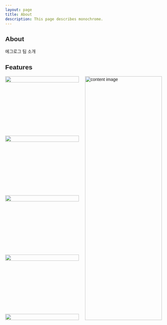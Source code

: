 ```yaml
---
layout: page
title: About
description: This page describes monochrome.
---
```


## About
에그로그 팀 소개

## Features

<div class="container">
    <ul id="content-options">
        <li onclick="changeContent(event)">
            <img src="./img/about/option_start.png" data-img="./img/about/start.png">
        </li>
        <li onclick="changeContent(event)">
            <img src="./img/about/option_prototype.png" data-img="./img/about/prototype.png">
        </li>
        <li onclick="changeContent(event)">
            <img src="./img/about/option_egglog_v1.png" data-img="./img/about/egglog_v1.png">
        </li>
        <li onclick="changeContent(event)">
            <img src="./img/about/option_egglog_v2.png" data-img="./img/about/sorry.png">
        </li>
        <li onclick="changeContent(event)">
            <img src="./img/about/option_next.png" data-img="./img/about/sorry.png">
        </li>
    </ul>
    <div id="content-body">
        <img id="content-image" src="" alt="content image">
    </div>
</div>

<script>
    const changeContent = (e) => {
        let element = document.getElementById("content-image");
        let imgSrc = e.target.getAttribute("data-img");
        element.src = imgSrc;
    }
</script>

<style>
    body {
        font-family: Arial, sans-serif;
    }

    #content-options {
        list-style: none;
        padding: 0;
        margin: 0;
        display: flex;
        flex-direction: column;
        justify-content: space-between;
        height: auto;
    }

    #content-options li {
        margin: 0;
        padding: 0;
    }

    #content-options img {
        width: 100%;
        height: auto;
        cursor: pointer;
        display: block;
    }

    #content-body {
        display: flex;
        justify-content: center;
        align-items: center;
        width: 100%;
        height: auto;
    }

    #content-image {
        width: 100%;
        height: auto;
        object-fit: cover;
    }

    .container {
        display: flex;
        flex-direction: column;
        justify-content: center;
        align-items: center;
        gap: 20px;
    }

    @media (min-width: 768px) {
        .container {
            flex-direction: row;
            align-items: flex-start;
        }

        #content-options {
            height: 785px;
            width: 608px;
        }

        #content-body {
            width: 634px;
            height: 785px;
        }
    }
</style>
